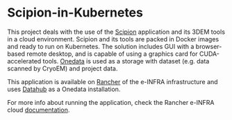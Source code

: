
# Scipion-in-Kubernetes

This project deals with the use of the [Scipion](https://scipion.i2pc.es/) application and its 3DEM tools in a cloud environment. Scipion and its tools are packed in Docker images and ready to run on Kubernetes. The solution includes GUI with a browser-based remote desktop, and is capable of using a graphics card for CUDA-accelerated tools. [Onedata](https://onedata.org/) is used as a storage with dataset (e.g. data scanned by CryoEM) and project data.

This application is available on [Rancher](rancher.cloud.e-infra.cz/) of the e-INFRA infrastructure and uses [Datahub](https://datahub.egi.eu/) as a Onedata installation.

For more info about running the application, check the Rancher e-INFRA cloud [documentation](https://docs.cerit.io/docs/scipion/scipion.html).
